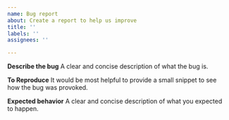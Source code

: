 ```yaml
---
name: Bug report
about: Create a report to help us improve
title: ''
labels: ''
assignees: ''

---
```


**Describe the bug**
A clear and concise description of what the bug is.

**To Reproduce**
It would be most helpful to provide a small snippet to see how the bug was provoked.

**Expected behavior**
A clear and concise description of what you expected to happen.
